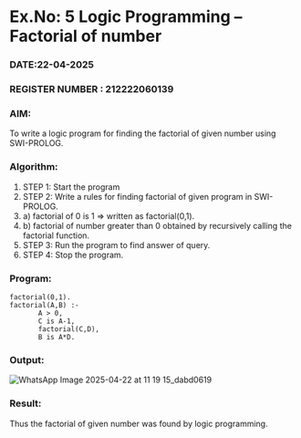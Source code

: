 # Ex.No: 5   Logic Programming – Factorial of number   
### DATE:22-04-2025                                                                         
### REGISTER NUMBER : 212222060139
### AIM: 
To  write  a logic program for finding the factorial of given number using SWI-PROLOG. 
### Algorithm:
1. STEP 1: Start the program
2. STEP 2:  Write a rules for finding factorial of given program in SWI-PROLOG.
3.   a)	factorial of 0 is 1 => written as factorial(0,1).
4.   b)	factorial of number greater than 0 obtained by recursively calling the factorial    function.
5. STEP 3: Run the program  to find answer of  query.
6. STEP 4: Stop the program.

### Program:
```
factorial(0,1).
factorial(A,B) :-  
       A > 0, 
       C is A-1,
       factorial(C,D),
       B is A*D.
```
### Output:
![WhatsApp Image 2025-04-22 at 11 19 15_dabd0619](https://github.com/user-attachments/assets/e4bd56e4-ca69-4864-802c-7d189b07feb4)




### Result:
Thus the factorial of given number was found by logic programming. 
